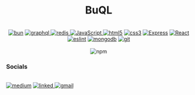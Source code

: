 <div width="200px" style="text-align: center;">

# BuQL </div>

<br>
<div width="200px" style="text-align: center;">
  <a href="https://bun.sh/"> <img alt="bun" src="https://img.shields.io/badge/Bun-%23000000.svg?style=for-the-badge&logo=bun&logoColor=white"/></a>
  <a href="https://graphql.org/"> <img alt="graphql" src="  https://img.shields.io/badge/-GraphQL-E10098?style=for-the-badge&logo=graphql&logoColor=white"/> </a>
  <a href="https://redis.io/"> <img alt="redis" src="https://img.shields.io/badge/redis-%23DD0031.svg?&style=for-the-badge&logo=redis&logoColor=white" /> </a>
  <a href="https://developer.mozilla.org/en-US/docs/Web/JavaScript"> <img alt="JavaScript" src="https://img.shields.io/badge/JavaScript-323330?style=for-the-badge&logo=javascript&logoColor=F7DF1E" /> </a>
  <a href="https://developer.mozilla.org/en-US/docs/Web/HTML"> <img alt="html5" src="https://img.shields.io/badge/-HTML5-E34F26?style=for-the-badge&logo=html5&logoColor=white"/></a>
  <a href="https://developer.mozilla.org/en-US/docs/Web/CSS"> <img alt="css3" src="https://img.shields.io/badge/-CSS3-1572B6?style=for-the-badge&logo=html5&logoColor=white"/></a>
  <a href="https://expressjs.com/"> <img alt="Express" src="https://img.shields.io/badge/-Express-000000?style=for-the-badge&logo=express&logoColor=white"/></a>
  <a href="https://react.dev/"> <img alt="React" src="https://img.shields.io/badge/React-20232A?style=for-the-badge&logo=react&logoColor=61DAFB"/></a>
  <a href="https://eslint.org/"><img alt="eslint" src="https://img.shields.io/badge/eslint-3A33D1?style=for-the-badge&logo=eslint&logoColor=white"/></a>
  <a href="https://www.mongodb.com/"> <img alt="mongodb" src="https://img.shields.io/badge/MongoDB-4EA94B?style=for-the-badge&logo=mongodb&logoColor=white"/></a>
  <a href="https://git-scm.com/"> <img alt="git" src="https://img.shields.io/badge/-Git-F05032?style=for-the-badge&logo=git&logoColor=white"/></a>
</div>

<br>

<div width="200px" style="text-align: center;">
<img alt="npm" src="https://img.shields.io/npm/v/npm" /></div>

### Socials
<br>
<a href="MEDIUM-ARTICLE-GOES-HERE.COM"> <img alt="medium" src="https://img.shields.io/badge/Medium-12100E?style=for-the-badge&logo=medium&logoColor=white"/></a>
<a href="https://www.linkedin.com/in/buql-osp-a43b892b6/"> <img alt="linked" src="https://img.shields.io/badge/LinkedIn-0077B5?style=for-the-badge&logo=linkedin&logoColor=white"/> </a>
<a href="BuQLosp@gmail.com"> <img alt="gmail" src="https://img.shields.io/badge/Gmail-D14836?style=for-the-badge&logo=gmail&logoColor=white"/></a>